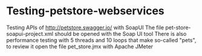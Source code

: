 # Testing-petstore-webservices
Testing APIs of http://petstore.swagger.io/ with SoapUI
The file pet-store-soapui-project.xml should be opened with the Soap UI tool
There is also performance testing with 5 threads and 10 loops that make so-called "pets", to review it open the file pet_store.jmx with Apache JMeter
